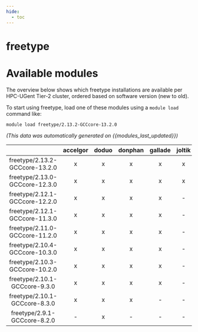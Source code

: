 ```yaml
---
hide:
  - toc
---
```


freetype
========

# Available modules


The overview below shows which freetype installations are available per HPC-UGent Tier-2 cluster, ordered based on software version (new to old).

To start using freetype, load one of these modules using a `module load` command like:

```shell
module load freetype/2.13.2-GCCcore-13.2.0
```

*(This data was automatically generated on {{modules_last_updated}})*  

| |accelgor|doduo|donphan|gallade|joltik|shinx|skitty|
| :---: | :---: | :---: | :---: | :---: | :---: | :---: | :---: |
|freetype/2.13.2-GCCcore-13.2.0|x|x|x|x|x|x|x|
|freetype/2.13.0-GCCcore-12.3.0|x|x|x|x|x|x|x|
|freetype/2.12.1-GCCcore-12.2.0|x|x|x|x|-|x|-|
|freetype/2.12.1-GCCcore-11.3.0|x|x|x|x|-|x|-|
|freetype/2.11.0-GCCcore-11.2.0|x|x|x|x|-|-|-|
|freetype/2.10.4-GCCcore-10.3.0|x|x|x|x|-|-|-|
|freetype/2.10.3-GCCcore-10.2.0|x|x|x|x|-|-|-|
|freetype/2.10.1-GCCcore-9.3.0|x|x|x|x|-|-|-|
|freetype/2.10.1-GCCcore-8.3.0|x|x|x|-|-|-|-|
|freetype/2.9.1-GCCcore-8.2.0|-|x|-|-|-|-|-|

